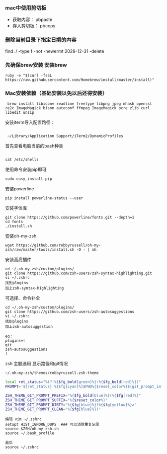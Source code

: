 ### mac中使用剪切板 
- 获取内容： pbpaste
- 存入剪切板： pbcopy

### 删除当前目录下指定日期的内容
find ./ -type f -not -newermt 2029-12-31 -delete

### 先确保brew安装 安装brew
```
ruby -e "$(curl -fsSL https://raw.githubusercontent.com/Homebrew/install/master/install)"
```
### Mac安装依赖（基础安装以免以后还得安装）

```
 brew install libiconv readline freetype libpng jpeg mhash openssl re2c ImageMagick bison autoconf ffmpeg ImageMagick pcre zlib curl libedit unzip
```

安装iterm导入配置路径：
```

 ~/Library/Application Support/iTerm2/DynamicProfiles 
 ```
 首先查看电脑当前的bash种类
```

cat /etc/shells
```
使用命令安装pip即可
```
sudo easy_install pip
```
安装powerline 
```
pip install powerline-status --user
```
安装字体库
```
git clone https://github.com/powerline/fonts.git --depth=1
cd fonts
./install.sh

```

安装oh-my-zsh
```
wget https://github.com/robbyrussell/oh-my-zsh/raw/master/tools/install.sh -O - | sh
```
安装高亮插件
```
cd ~/.oh-my-zsh/custom/plugins/
git clone https://github.com/zsh-users/zsh-syntax-highlighting.git
vi ~/.zshrc
找到plugins
加上zsh-syntax-highlighting
```

可选择、命令补全
```
cd ~/.oh-my-zsh/custom/plugins/
git clone https://github.com/zsh-users/zsh-autosuggestions
vi ~/.zshrc
找到plugins
加上zsh-autosuggestion
```

```
eq：
plugins=(
git
zsh-autosuggestions
)

```

zsh 主题选用 显示路径和git情况

```bash
~/.oh-my-zsh/themes/robbyrussell.zsh-theme

local ret_status="%(?:%{$fg_bold[green]%}:%{$fg_bold[red]%})"
PROMPT='${ret_status} %{$fg[cyan]%}$PWD%{$reset_color%}$(git_prompt_info)'

ZSH_THEME_GIT_PROMPT_PREFIX="%{$fg_bold[blue]%}(%{$fg[red]%}"
ZSH_THEME_GIT_PROMPT_SUFFIX="%{$reset_color%}"
ZSH_THEME_GIT_PROMPT_DIRTY="%{$fg[blue]%})%{$fg[yellow]%}✗"
ZSH_THEME_GIT_PROMPT_CLEAN="%{$fg[blue]%})"

```
```
编辑 vim ~/.zshrc
setopt HIST_IGNORE_DUPS  ### 可以消除重复记录
source $ZSH/oh-my-zsh.sh
source ~/.bash_profile
```
```
最后
source ~/.zshrc
```

